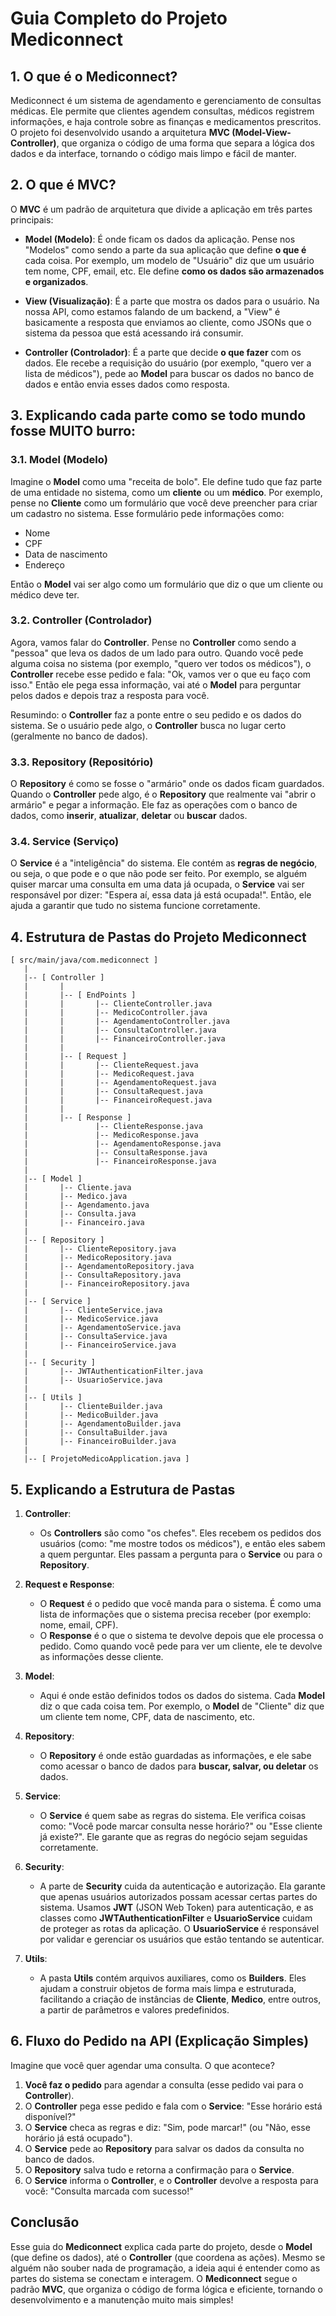 
# Guia Completo do Projeto Mediconnect

## 1. O que é o Mediconnect?
Mediconnect é um sistema de agendamento e gerenciamento de consultas médicas. Ele permite que clientes agendem consultas, médicos registrem informações, e haja controle sobre as finanças e medicamentos prescritos. O projeto foi desenvolvido usando a arquitetura **MVC (Model-View-Controller)**, que organiza o código de uma forma que separa a lógica dos dados e da interface, tornando o código mais limpo e fácil de manter.

## 2. O que é MVC?
O **MVC** é um padrão de arquitetura que divide a aplicação em três partes principais:
- **Model (Modelo)**: É onde ficam os dados da aplicação. Pense nos "Modelos" como sendo a parte da sua aplicação que define **o que é** cada coisa. Por exemplo, um modelo de "Usuário" diz que um usuário tem nome, CPF, email, etc. Ele define **como os dados são armazenados e organizados**.
  
- **View (Visualização)**: É a parte que mostra os dados para o usuário. Na nossa API, como estamos falando de um backend, a "View" é basicamente a resposta que enviamos ao cliente, como JSONs que o sistema da pessoa que está acessando irá consumir.

- **Controller (Controlador)**: É a parte que decide **o que fazer** com os dados. Ele recebe a requisição do usuário (por exemplo, "quero ver a lista de médicos"), pede ao **Model** para buscar os dados no banco de dados e então envia esses dados como resposta.

## 3. Explicando cada parte como se todo mundo fosse MUITO burro:

### 3.1. Model (Modelo)
Imagine o **Model** como uma "receita de bolo". Ele define tudo que faz parte de uma entidade no sistema, como um **cliente** ou um **médico**. Por exemplo, pense no **Cliente** como um formulário que você deve preencher para criar um cadastro no sistema. Esse formulário pede informações como:
- Nome
- CPF
- Data de nascimento
- Endereço

Então o **Model** vai ser algo como um formulário que diz o que um cliente ou médico deve ter.

### 3.2. Controller (Controlador)
Agora, vamos falar do **Controller**. Pense no **Controller** como sendo a "pessoa" que leva os dados de um lado para outro. Quando você pede alguma coisa no sistema (por exemplo, "quero ver todos os médicos"), o **Controller** recebe esse pedido e fala: "Ok, vamos ver o que eu faço com isso." Então ele pega essa informação, vai até o **Model** para perguntar pelos dados e depois traz a resposta para você.

Resumindo: o **Controller** faz a ponte entre o seu pedido e os dados do sistema. Se o usuário pede algo, o **Controller** busca no lugar certo (geralmente no banco de dados).

### 3.3. Repository (Repositório)
O **Repository** é como se fosse o "armário" onde os dados ficam guardados. Quando o **Controller** pede algo, é o **Repository** que realmente vai "abrir o armário" e pegar a informação. Ele faz as operações com o banco de dados, como **inserir**, **atualizar**, **deletar** ou **buscar** dados.

### 3.4. Service (Serviço)
O **Service** é a "inteligência" do sistema. Ele contém as **regras de negócio**, ou seja, o que pode e o que não pode ser feito. Por exemplo, se alguém quiser marcar uma consulta em uma data já ocupada, o **Service** vai ser responsável por dizer: "Espera aí, essa data já está ocupada!". Então, ele ajuda a garantir que tudo no sistema funcione corretamente.

## 4. Estrutura de Pastas do Projeto Mediconnect

```
[ src/main/java/com.mediconnect ]
   |
   |-- [ Controller ]
   |       |
   |       |-- [ EndPoints ]
   |       |       |-- ClienteController.java
   |       |       |-- MedicoController.java
   |       |       |-- AgendamentoController.java
   |       |       |-- ConsultaController.java
   |       |       |-- FinanceiroController.java
   |       |
   |       |-- [ Request ]
   |       |       |-- ClienteRequest.java
   |       |       |-- MedicoRequest.java
   |       |       |-- AgendamentoRequest.java
   |       |       |-- ConsultaRequest.java
   |       |       |-- FinanceiroRequest.java
   |       |
   |       |-- [ Response ]
   |               |-- ClienteResponse.java
   |               |-- MedicoResponse.java
   |               |-- AgendamentoResponse.java
   |               |-- ConsultaResponse.java
   |               |-- FinanceiroResponse.java
   |
   |-- [ Model ]
   |       |-- Cliente.java
   |       |-- Medico.java
   |       |-- Agendamento.java
   |       |-- Consulta.java
   |       |-- Financeiro.java
   |
   |-- [ Repository ]
   |       |-- ClienteRepository.java
   |       |-- MedicoRepository.java
   |       |-- AgendamentoRepository.java
   |       |-- ConsultaRepository.java
   |       |-- FinanceiroRepository.java
   |
   |-- [ Service ]
   |       |-- ClienteService.java
   |       |-- MedicoService.java
   |       |-- AgendamentoService.java
   |       |-- ConsultaService.java
   |       |-- FinanceiroService.java
   |
   |-- [ Security ]
   |       |-- JWTAuthenticationFilter.java
   |       |-- UsuarioService.java
   |
   |-- [ Utils ]
   |       |-- ClienteBuilder.java
   |       |-- MedicoBuilder.java
   |       |-- AgendamentoBuilder.java
   |       |-- ConsultaBuilder.java
   |       |-- FinanceiroBuilder.java
   |       
   |-- [ ProjetoMedicoApplication.java ]
```

## 5. Explicando a Estrutura de Pastas

1. **Controller**:
    - Os **Controllers** são como "os chefes". Eles recebem os pedidos dos usuários (como: "me mostre todos os médicos"), e então eles sabem a quem perguntar. Eles passam a pergunta para o **Service** ou para o **Repository**.

2. **Request e Response**:
    - O **Request** é o pedido que você manda para o sistema. É como uma lista de informações que o sistema precisa receber (por exemplo: nome, email, CPF). 
    - O **Response** é o que o sistema te devolve depois que ele processa o pedido. Como quando você pede para ver um cliente, ele te devolve as informações desse cliente.

3. **Model**:
    - Aqui é onde estão definidos todos os dados do sistema. Cada **Model** diz o que cada coisa tem. Por exemplo, o **Model** de "Cliente" diz que um cliente tem nome, CPF, data de nascimento, etc.

4. **Repository**:
    - O **Repository** é onde estão guardadas as informações, e ele sabe como acessar o banco de dados para **buscar, salvar, ou deletar** os dados.

5. **Service**:
    - O **Service** é quem sabe as regras do sistema. Ele verifica coisas como: "Você pode marcar consulta nesse horário?" ou "Esse cliente já existe?". Ele garante que as regras do negócio sejam seguidas corretamente.

6. **Security**:
    - A parte de **Security** cuida da autenticação e autorização. Ela garante que apenas usuários autorizados possam acessar certas partes do sistema. Usamos **JWT** (JSON Web Token) para autenticação, e as classes como **JWTAuthenticationFilter** e **UsuarioService** cuidam de proteger as rotas da aplicação. O **UsuarioService** é responsável por validar e gerenciar os usuários que estão tentando se autenticar.

7. **Utils**:
    - A pasta **Utils** contém arquivos auxiliares, como os **Builders**. Eles ajudam a construir objetos de forma mais limpa e estruturada, facilitando a criação de instâncias de **Cliente**, **Medico**, entre outros, a partir de parâmetros e valores predefinidos.

## 6. Fluxo do Pedido na API (Explicação Simples)

Imagine que você quer agendar uma consulta. O que acontece?

1. **Você faz o pedido** para agendar a consulta (esse pedido vai para o **Controller**).
2. O **Controller** pega esse pedido e fala com o **Service**: "Esse horário está disponível?"
3. O **Service** checa as regras e diz: "Sim, pode marcar!" (ou "Não, esse horário já está ocupado").
4. O **Service** pede ao **Repository** para salvar os dados da consulta no banco de dados.
5. O **Repository** salva tudo e retorna a confirmação para o **Service**.
6. O **Service** informa o **Controller**, e o **Controller** devolve a resposta para você: "Consulta marcada com sucesso!"

## Conclusão
Esse guia do **Mediconnect** explica cada parte do projeto, desde o **Model** (que define os dados), até o **Controller** (que coordena as ações). Mesmo se alguém não souber nada de programação, a ideia aqui é entender como as partes do sistema se conectam e interagem. O **Mediconnect** segue o padrão **MVC**, que organiza o código de forma lógica e eficiente, tornando o desenvolvimento e a manutenção muito mais simples!
